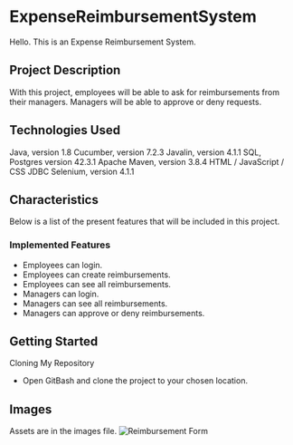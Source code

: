 # ExpenseReimbursementSystem
Hello. This is an Expense Reimbursement System.

## Project Description
With this project, employees will be able to ask for reimbursements from their managers. Managers will be able to approve or deny requests.

## Technologies Used
Java, version 1.8
Cucumber, version 7.2.3
Javalin, version 4.1.1
SQL, Postgres version 42.3.1
Apache Maven, version 3.8.4
HTML / JavaScript / CSS
JDBC
Selenium, version 4.1.1

## Characteristics
Below is a list of the present features that will be included in this project.

### Implemented Features
* Employees can login.
* Employees can create reimbursements.
* Employees can see all reimbursements.
* Managers can login.
* Managers can see all reimbursements.
* Managers can approve or deny reimbursements.

## Getting Started
Cloning My Repository
* Open GitBash and clone the project to your chosen location.

## Images
Assets are in the images file.
![Reimbursement Form](Reimbursement.png)
